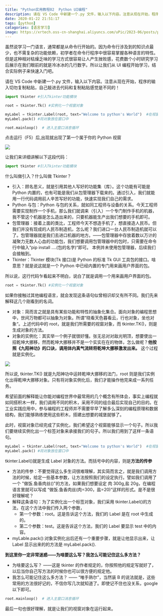```yaml
---
title: "Python实用教程02  Python UI编程"
description: 请在 VS Code 中新建一个.py 文件，输入以下内容。注意从现在开始，程序的输入切勿复制粘贴，自己敲进去代码和复制粘贴感觉是不同的！
date: 2020-01-22 21:51:17
tags: [python]
catagories: [语言学习]
image: https://xrtech.oss-cn-shanghai.aliyuncs.com/uPic/2023-06/posts/python-shi-yong-jiao-cheng-02-python-ui-bian-cheng.jpeg
---
```


虽然说学习一门语言，通常都是从命令行开始的。因为命令行涉及到的知识点最少，也不需复杂的功能依赖，初学者在命令行程序中很容易掌握各种语言的特性。但是这种相对枯燥乏味的学习方式很容易让人产生挫败感，花费数个小时研究学习后展示在我们眼前的就是冷冰冰的几行数字。所以让我们从 UI 编程开始学习，结合实际例子来快速入门吧。

请在 VS Code 中新建一个.py 文件，输入以下内容。注意从现在开始，程序的输入切勿复制粘贴，自己敲进去代码和复制粘贴感觉是不同的！

```python
import tkinter #引入Tkinter功能模块

root = tkinter.Tk() #实例化一个视窗对象

myLabel = tkinter.Label(root, text="Welcome to python's World")  #在视窗对象中实例化一个Label对象
myLabel.pack() #将对象放在窗口中

root.mainloop()  # 进入主窗口消息循环
```

点击运行（F5）后,出现就出现了第一个属于你的 Python 视窗

![](https://xrtech.oss-cn-shanghai.aliyuncs.com/uPic/2023-06/posts/1579701131042.png)

让我们来详细讲解以下这段代码：

```python
import tkinter #引入Tkinter功能模块
```

什么叫做引入？什么叫做 Tkinter？

- 引入：顾名思义，就是引用其他人写好的功能集（库）。这个功能有可能是 Python 内置的，也有可能是我们从包管理器下载来的。通过引入，我们就能用一行代码调用前人辛苦写好的功能，快速实现我们自己的需求。
- Python 与包：Python 与包的关系，就如同工程师与设备的关系。今天工程师需要实现制作一个手机，那么我们就调来（引入）一个专门制作手机的机器，我不管这个机器是怎么造出来的，只要机器能生产出我们想要的手机即可。
- 包管理器：接着上面的类比，工程师今天不想造手机了，想直接造人民币。但我们并没有现成的人民币制造机，怎么呢？我们进口一台人民币制造机就可以了。包管理器就是我们去进口机器的地方。——包管理器中存放着数以万计的凝聚力无数人心血的功能包，我们想要调用包管理器中的包时，只需要在命令行中输入“pip install ....(包的名字)“即可。 本例并未使用包管理器，后续我们会接触到。
- Tkinter：Tkinter 模块(Tk 接口)是 Python 的标准 Tk GUI 工具包的接口。啥意思？就是说这就是一个 Python 中已经内置的专门用来画用户界面的包。

所以说，这行代码乍看起来不明白，说白了就是调用一个用来画用户界面的包。

```python
root = tkinter.Tk() #实例化一个视窗对象
```

如果你接触过其他编程语言，就会发现这条语句似曾相识却又有所不同。我们先来解释这几个刚看到的名词。

- 对象：简而言之就是具有某些功能和特性的抽象化集合。面向对象的编程思想中，世间万物都可以抽象为对象。所谓“晓看天色暮看云，行也对象，坐也对象“。上述代码中的 root，就是我们所需要的视窗对象，而 tkinter.TK()，则是生成对象的方法。
- 对象的实例化：其实举一个例子就很好懂。张无忌对对敌光明顶，想要使出一招乾坤大挪移，然而乾坤大挪移并不是一个实实在在的物体，怎么做呢？**他按照《九阳神功》的口诀，调用体内真气流转将乾坤大挪移激发出来。** 这个过程就是实例化。

![](https://xrtech.oss-cn-shanghai.aliyuncs.com/uPic/2023-06/posts/1579701158947.gif)

所以说, tkinter.TK() 就是九阳神功中运转乾坤大挪移的法门，root 则是我们实例化出得乾坤大挪移对象。只有将对象实例化后，我们才能操作他完来成一系列任务。

希望前面的解释能让你能对编程世界中最常用的几个概念有所体会，事实上编程就如同搭积木一样，我们调用不同的积木，采用不同的组合最后实现自己的目的。在工业实践应用中，参与编程的工程师并不需要早早了解多么深刻的编程原理和数据结构，我们能够熟练使用这些积木，搭建出想要的城堡就够了。

此时，视窗对象已经完成了实例化，我们希望这个视窗能够显示一个句子。所以我们要继续实例化出一个标签对象来承接我们的句子。所以我们用到了这样一条语句。

```python
myLabel = tkinter.Label(root, text="Welcome to python's World")  #在视窗对象中实例化一个Label对象
myLabel.pack() #将对象放在窗口中
```

tkinter.Label()就是生成 Label 对象的方法。而括号中的内容，则是**方法的传参**

- 方法的传参：不要觉得这么多生词很难理解，其实简而言之，就是我们调用方法的时候，给定一些基本参数，让方法按照我们的设定执行。譬如我们调用了一个 "做饭.鱼香肉丝()"的方法，如果我们想要设定 肉 300g,盐 20g，在编程语言里就可以写成 “做饭.鱼香肉丝(肉=300，盐=20)“这样的形式。是不是很好理解呢？
- 解释这条语句：为了实例化出一个标签对象，我们采用 tkinter.Label()的方法，在这个方法中我们传入两个参数，
  - 第一个参数：root。这是告诉这个方法，我们的 Label 是在 root 中生成的。
  - 第二个参数：test。这是告诉这个方法，我们的 Label 要显示 test 中的内容。
- myLable.pack():对象实例化出后还有一个重要步骤，就是让他显示出来，让 Label 显示出来的的方法是 myLabel.pack().

**到这里你一定非常迷惑——为啥要这么写？我怎么可能记住这么多方法？**

- 为啥要这么写？ ——这是 tkinter 的作者规定的，你按照他的规定写就好了，以后当你自己写方法的时候你也可以很方便的规定他。
- 我怎么可能记住这么多方法？ —— “唯手熟尔”，当然装 B 的说法就是，这些常用的方法很好记的，不信你写几次就知道了。即使记不住也没关系，google 以下即可。

```python
root.mainloop()  # 进入主窗口消息循环
```

最后一句也很好理解，就是让我们的视窗对象在运行起来。

